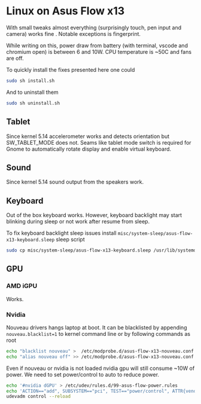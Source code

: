 # Linux on Asus Flow x13 

With small tweaks almost everything (surprisingly touch, pen input and camera) works fine .
Notable exceptions is fingerprint.

While writing on this, power draw from battery (with terminal, vscode and chromium open) is between 6 and 10W.
CPU temperature is ~50C and fans are off.

To quickly install the fixes presented here one could
```sh
sudo sh install.sh
```

And to uninstall them
```sh
sudo sh uninstall.sh
```

## Tablet
Since kernel 5.14 accelerometer works and detects orientation but
SW_TABLET_MODE does not. Seams like tablet mode switch is required for Gnome to automatically rotate display and enable virtual keyboard.

## Sound
Since kernel 5.14 sound output from the speakers work.
## Keyboard
Out of the box keyboard works. However, keyboard backlight may start blinking during sleep or not work after resume from sleep.

To fix keyboard backlight sleep issues install `misc/system-sleep/asus-flow-x13-keyboard.sleep` sleep script
```sh
sudo cp misc/system-sleep/asus-flow-x13-keyboard.sleep /usr/lib/systemd/system-sleep/
```

## GPU

### AMD iGPU
Works.

### Nvidia
Nouveau drivers hangs laptop at boot. It can be blacklisted by appending
`nouveau.blacklist=1` to kernel command line or by following commands as root
```sh
echo "blacklist nouveau" >  /etc/modprobe.d/asus-flow-x13-nouveau.conf
echo "alias nouveau off" >> /etc/modprobe.d/asus-flow-x13-nouveau.conf
```

Even if nouveau or nvidia is not loaded nvidia gpu will still consume ~10W of power.
We need to set power/control to auto to reduce power.

```sh
echo '#nvidia dGPU' > /etc/udev/rules.d/99-asus-flow-power.rules
echo 'ACTION=="add", SUBSYSTEM=="pci", TEST=="power/control", ATTR{vendor}=="0x10de", ATTR{power/control}="auto"' >> /etc/udev/rules.d/99-asus-flow-power.rules
udevadm control --reload
```
